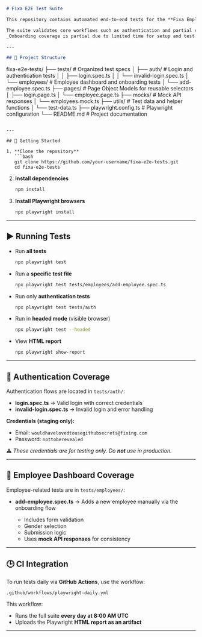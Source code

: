
```markdown
# Fixa E2E Test Suite

This repository contains automated end-to-end tests for the **Fixa Employee Management System**, built with **Playwright** and **TypeScript**.

The suite validates core workflows such as authentication and partial employee onboarding.  
_Onboarding coverage is partial due to limited time for setup and test implementation._

---

## 📁 Project Structure

```

fixa-e2e-tests/
├── tests/                  # Organized test specs
│   ├── auth/               # Login and authentication tests
│   │   ├── login.spec.ts
│   │   └── invalid-login.spec.ts
│   └── employees/          # Employee dashboard and onboarding tests
│       └── add-employee.spec.ts
├── pages/                  # Page Object Models for reusable selectors
│   ├── login.page.ts
│   └── employee.page.ts
├── mocks/                  # Mock API responses
│   └── employees.mock.ts
├── utils/                  # Test data and helper functions
│   └── test-data.ts
├── playwright.config.ts    # Playwright configuration
└── README.md               # Project documentation

````

---

## 🚀 Getting Started

1. **Clone the repository**
   ```bash
   git clone https://github.com/your-username/fixa-e2e-tests.git
   cd fixa-e2e-tests
````

2. **Install dependencies**

   ```bash
   npm install
   ```

3. **Install Playwright browsers**

   ```bash
   npx playwright install
   ```

---

## ▶️ Running Tests

* Run **all tests**

  ```bash
  npx playwright test
  ```

* Run a **specific test file**

  ```bash
  npx playwright test tests/employees/add-employee.spec.ts
  ```

* Run only **authentication tests**

  ```bash
  npx playwright test tests/auth
  ```

* Run in **headed mode** (visible browser)

  ```bash
  npx playwright test --headed
  ```

* View **HTML report**

  ```bash
  npx playwright show-report
  ```

---

## 🔐 Authentication Coverage

Authentication flows are located in `tests/auth/`:

* **login.spec.ts** → Valid login with correct credentials
* **invalid-login.spec.ts** → Invalid login and error handling

**Credentials (staging only):**

* Email: `wouldhavelovedtousegithubsecrets@fixing.com`
* Password: `nottoberevealed`

⚠️ *These credentials are for testing only. Do **not** use in production.*

---

## 👥 Employee Dashboard Coverage

Employee-related tests are in `tests/employees/`:

* **add-employee.spec.ts** → Adds a new employee manually via the onboarding flow

  * Includes form validation
  * Gender selection
  * Submission logic
  * Uses **mock API responses** for consistency

---

## 🕒 CI Integration

To run tests daily via **GitHub Actions**, use the workflow:

```
.github/workflows/playwright-daily.yml
```

This workflow:

* Runs the full suite **every day at 8:00 AM UTC**
* Uploads the Playwright **HTML report as an artifact**

---


